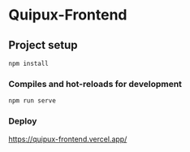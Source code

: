 # Quipux-Frontend

## Project setup
```
npm install
```

### Compiles and hot-reloads for development
```
npm run serve
```

### Deploy

https://quipux-frontend.vercel.app/
